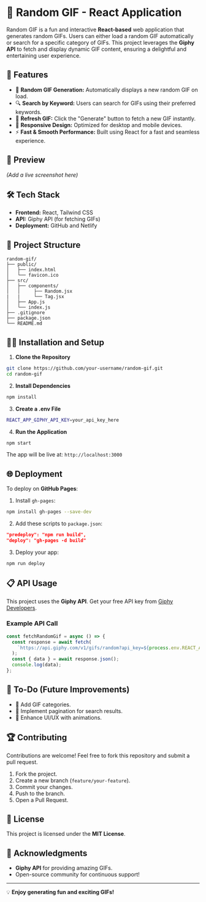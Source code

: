 # 🎉 Random GIF - React Application

Random GIF is a fun and interactive **React-based** web application that generates random GIFs. Users can either load a random GIF automatically or search for a specific category of GIFs. This project leverages the **Giphy API** to fetch and display dynamic GIF content, ensuring a delightful and entertaining user experience.

## 🚀 Features

- 🎲 **Random GIF Generation:** Automatically displays a new random GIF on load.
- 🔍 **Search by Keyword:** Users can search for GIFs using their preferred keywords.
- 🔄 **Refresh GIF:** Click the "Generate" button to fetch a new GIF instantly.
- 📱 **Responsive Design:** Optimized for desktop and mobile devices.
- ⚡ **Fast & Smooth Performance:** Built using React for a fast and seamless experience.

## 📸 Preview

&#x20;*(Add a live screenshot here)*

## 🛠️ Tech Stack

- **Frontend:** React, Tailwind CSS
- **API:** Giphy API (for fetching GIFs)
- **Deployment:** GitHub and Netlify

## 📂 Project Structure

```
random-gif/
├── public/
│   ├── index.html
│   └── favicon.ico
├── src/
│   ├── components/
│   │     ├── Random.jsx
|   |     └── Tag.jsx
│   ├── App.js
│   └── index.js
├── .gitignore
├── package.json
└── README.md
```

## 🧑‍💻 Installation and Setup

1. **Clone the Repository**

```bash
git clone https://github.com/your-username/random-gif.git
cd random-gif
```

2. **Install Dependencies**

```bash
npm install
```

3. **Create a .env File**

```bash
REACT_APP_GIPHY_API_KEY=your_api_key_here
```

4. **Run the Application**

```bash
npm start
```

The app will be live at: `http://localhost:3000`

## 🌐 Deployment

To deploy on **GitHub Pages**:

1. Install `gh-pages`:

```bash
npm install gh-pages --save-dev
```

2. Add these scripts to `package.json`:

```json
"predeploy": "npm run build",
"deploy": "gh-pages -d build"
```

3. Deploy your app:

```bash
npm run deploy
```

## 📋 API Usage

This project uses the **Giphy API**. Get your free API key from [Giphy Developers](https://developers.giphy.com/).

### Example API Call

```javascript
const fetchRandomGif = async () => {
  const response = await fetch(
    `https://api.giphy.com/v1/gifs/random?api_key=${process.env.REACT_APP_GIPHY_API_KEY}`
  );
  const { data } = await response.json();
  console.log(data);
};
```

## 📌 To-Do (Future Improvements)

- 🎯 Add GIF categories.
- 🔢 Implement pagination for search results.
- 🎨 Enhance UI/UX with animations.

## 🏆 Contributing

Contributions are welcome! Feel free to fork this repository and submit a pull request.

1. Fork the project.
2. Create a new branch (`feature/your-feature`).
3. Commit your changes.
4. Push to the branch.
5. Open a Pull Request.

## 📄 License

This project is licensed under the **MIT License**.

## 🙌 Acknowledgments

- **Giphy API** for providing amazing GIFs.
- Open-source community for continuous support!

---

💡 **Enjoy generating fun and exciting GIFs!**

